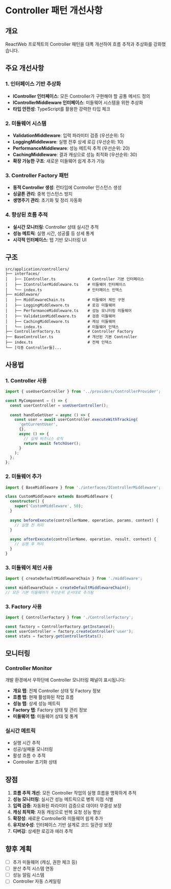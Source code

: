 # Controller 패턴 개선사항

## 개요

ReactWeb 프로젝트의 Controller 패턴을 대폭 개선하여 흐름 추적과 추상화를 강화했습니다.

## 주요 개선사항

### 1. 인터페이스 기반 추상화

- **IController 인터페이스**: 모든 Controller가 구현해야 할 공통 메서드 정의
- **IControllerMiddleware 인터페이스**: 미들웨어 시스템을 위한 추상화
- **타입 안전성**: TypeScript를 활용한 강력한 타입 체크

### 2. 미들웨어 시스템

- **ValidationMiddleware**: 입력 파라미터 검증 (우선순위: 5)
- **LoggingMiddleware**: 실행 전후 상세 로깅 (우선순위: 10)
- **PerformanceMiddleware**: 성능 메트릭 추적 (우선순위: 20)
- **CachingMiddleware**: 결과 캐싱으로 성능 최적화 (우선순위: 30)
- **확장 가능한 구조**: 새로운 미들웨어 쉽게 추가 가능

### 3. Controller Factory 패턴

- **동적 Controller 생성**: 런타임에 Controller 인스턴스 생성
- **싱글톤 관리**: 중복 인스턴스 방지
- **생명주기 관리**: 초기화 및 정리 자동화

### 4. 향상된 흐름 추적

- **실시간 모니터링**: Controller 상태 실시간 추적
- **성능 메트릭**: 실행 시간, 성공률 등 상세 통계
- **시각적 인터페이스**: 탭 기반 모니터링 UI

## 구조

```
src/application/controllers/
├── interfaces/
│   ├── IController.ts              # Controller 기본 인터페이스
│   ├── IControllerMiddleware.ts    # 미들웨어 인터페이스
│   └── index.ts                    # 인터페이스 인덱스
├── middleware/
│   ├── MiddlewareChain.ts          # 미들웨어 체인 구현
│   ├── LoggingMiddleware.ts        # 로깅 미들웨어
│   ├── PerformanceMiddleware.ts    # 성능 모니터링 미들웨어
│   ├── ValidationMiddleware.ts     # 검증 미들웨어
│   ├── CachingMiddleware.ts        # 캐싱 미들웨어
│   └── index.ts                    # 미들웨어 인덱스
├── ControllerFactory.ts            # Controller Factory
├── BaseController.ts               # 개선된 기본 Controller
├── index.ts                        # 전체 인덱스
└── [각종 Controller들]...
```

## 사용법

### 1. Controller 사용

```typescript
import { useUserController } from '../providers/ControllerProvider';

const MyComponent = () => {
  const userController = useUserController();
  
  const handleGetUser = async () => {
    const user = await userController.executeWithTracking(
      'getCurrentUser',
      {},
      async () => {
        // 실제 비즈니스 로직
        return await fetchUser();
      }
    );
  };
};
```

### 2. 미들웨어 추가

```typescript
import { BaseMiddleware } from './interfaces/IControllerMiddleware';

class CustomMiddleware extends BaseMiddleware {
  constructor() {
    super('CustomMiddleware', 50);
  }
  
  async beforeExecute(controllerName, operation, params, context) {
    // 실행 전 처리
  }
  
  async afterExecute(controllerName, operation, result, context) {
    // 실행 후 처리
  }
}
```

### 3. 미들웨어 체인 사용

```typescript
import { createDefaultMiddlewareChain } from './middleware';

const middlewareChain = createDefaultMiddlewareChain();
// 모든 기본 미들웨어가 우선순위 순서대로 추가됨
```

### 3. Factory 사용

```typescript
import { ControllerFactory } from './ControllerFactory';

const factory = ControllerFactory.getInstance();
const userController = factory.createController('user');
const stats = factory.getControllerStats();
```

## 모니터링

### Controller Monitor

개발 환경에서 우하단에 Controller 모니터링 패널이 표시됩니다:

- **개요 탭**: 전체 Controller 상태 및 Factory 정보
- **흐름 탭**: 현재 활성화된 작업 흐름
- **성능 탭**: 상세 성능 메트릭
- **Factory 탭**: Factory 상태 및 관리 정보
- **미들웨어 탭**: 미들웨어 상태 및 통계

### 실시간 메트릭

- 실행 시간 추적
- 성공/실패율 모니터링
- 활성 흐름 수 추적
- Controller 초기화 상태

## 장점

1. **흐름 추적 개선**: 모든 Controller 작업의 실행 흐름을 명확하게 추적
2. **성능 모니터링**: 실시간 성능 메트릭으로 병목 지점 식별
3. **입력 검증**: 자동화된 파라미터 검증으로 데이터 무결성 보장
4. **캐싱 최적화**: 자동 캐싱으로 반복 요청 성능 향상
5. **확장성**: 새로운 Controller와 미들웨어 쉽게 추가
6. **유지보수성**: 인터페이스 기반 설계로 코드 일관성 보장
7. **디버깅**: 상세한 로깅과 에러 추적

## 향후 계획

- [ ] 추가 미들웨어 (캐싱, 권한 체크 등)
- [ ] 분산 추적 시스템 연동
- [ ] 성능 알림 시스템
- [ ] Controller 자동 스케일링 